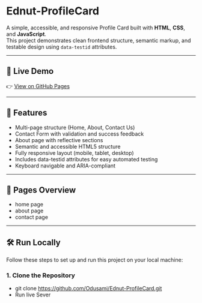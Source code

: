 # Ednut-ProfileCard

A simple, accessible, and responsive Profile Card built with **HTML**, **CSS**, and **JavaScript**.  
This project demonstrates clean frontend structure, semantic markup, and testable design using `data-testid` attributes.

---

## 🚀 Live Demo

👉 [View on GitHub Pages](https://odusami.github.io/Ednut-ProfileCard/)

---

## 🧠 Features

- Multi-page structure (Home, About, Contact Us)
- Contact Form with validation and success feedback
- About page with reflective sections
- Semantic and accessible HTML5 structure
- Fully responsive layout (mobile, tablet, desktop)
- Includes data-testid attributes for easy automated testing
- Keyboard navigable and ARIA-compliant

---

## 🧩 Pages Overview

- home page
- about page
- contact page

---

## 🛠️ Run Locally

Follow these steps to set up and run this project on your local machine:

### 1. Clone the Repository

- git clone https://github.com/Odusami/Ednut-ProfileCard.git
- Run live Sever
